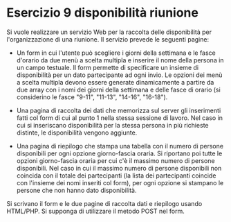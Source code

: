 # Esercizio 9 disponibilità riunione

Si vuole realizzare un servizio Web per la raccolta delle disponibilità per l'organizzazione di una riunione. Il servizio prevede le seguenti pagine:

* Un form in cui l'utente può scegliere i giorni della settimana e le fasce d'orario da due menù a scelta multipla e inserire il nome della persona in un campo testuale. Il form permette di specificare un insieme di disponibilità per un dato partecipante ad ogni invio. Le opzioni dei menù a scelta multipla devono essere generate dinamicamente a partire da due array con i nomi dei giorni della settimana e delle fasce di orario (si considerino le fasce "9-11", "11-13", "14-16", "16-18").
    
* Una pagina di raccolta dei dati che memorizza sul server gli inserimenti fatti col form di cui al punto 1 nella stessa sessione di lavoro. Nel caso in cui si inseriscano disponibilità per la stessa persona in più richieste distinte, le disponibilità vengono aggiunte. 
    
* Una pagina di riepilogo che stampa una tabella con il numero di persone disponibili  per ogni opzione giorno-fascia oraria. Si riportano poi tutte le opzioni giorno-fascia oraria per cui c'è il massimo numero di persone disponibili. Nel caso in cui il massimo numero di persone disponibili non coincida con il totale dei partecipanti (la lista dei partecipanti coincide con l'insieme dei nomi inseriti col form), per ogni opzione si stampano le persone che non hanno dato disponibilità.

Si scrivano il form e le due pagine di raccolta dati e riepilogo usando HTML/PHP. Si supponga di utilizzare il metodo POST nel form.